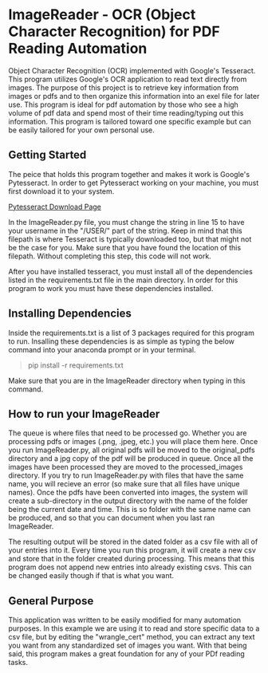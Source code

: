 # ImageReader - OCR (Object Character Recognition) for PDF Reading Automation

Object Character Recognition (OCR) implemented with Google's Tesseract. This program utilizes Google's OCR application to read text directly from images. The purpose of this project is to retrieve key information from images or pdfs and to then organize this information into an exel file for later use. This program is ideal for pdf automation by those who see a high volume of pdf data and spend most of their time reading/typing out this information. This program is tailored toward one specific example but can be easily tailored for your own personal use.

## Getting Started

The peice that holds this program together and makes it work is Google's Pytesseract. In order to get Pytesseract working on your machine, you must first download it to your system.

[Pytesseract Download Page](https://pypi.org/project/pytesseract/#files)

In the ImageReader.py file, you must change the string in line 15 to have your username in the "/USER/" part of the string. Keep in mind that this filepath is where Tesseract is typically downloaded too, but that might not be the case for you. Make sure that you have found the location of this filepath. Without completing this step, this code will not work.

After you have installed tesseract, you must install all of the dependencies listed in the requirements.txt file in the main directory. In order for this program to work you must have these dependencies installed.

## Installing Dependencies

Inside the requirements.txt is a list of 3 packages required for this program to run. Insalling these dependencies is as simple as typing the below command into your anaconda prompt or in your terminal.

>pip install -r requirements.txt

Make sure that you are in the ImageReader directory when typing in this command.

## How to run your ImageReader

The queue is where files that need to be processed go. Whether you are processing pdfs or images (.png, .jpeg, etc.) you will place them here. Once you run ImageReader.py, all original pdfs will be moved to the original_pdfs directory and a jpg copy of the pdf will be produced in queue. Once all the images have been processed they are moved to the processed_images directory. If you try to run ImageReader.py with files that have the same name, you will recieve an error (so make sure that all files have unique names). Once the pdfs have been converted into images, the system will create a sub-directory in the output directory with the name of the folder being the current date and time. This is so folder with the same name can be produced, and so that you can document when you last ran ImageReader.

The resulting output will be stored in the dated folder as a csv file with all of your entries into it. Every time you run this program, it will create a new csv and store that in the folder created during processing. This means that this program does not append new entries into already existing csvs. This can be changed easily though if that is what you want. 



## General Purpose

This application was written to be easily modified for many automation purposes. In this example we are using it to read and store specific data to a csv file, but by editing the "wrangle_cert" method, you can extract any text you want from any standardized set of images you want. With that being said, this program makes a great foundation for any of your PDf reading tasks.
